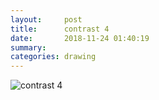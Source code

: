 ```yaml
---
layout:     post
title:      contrast 4
date:       2018-11-24 01:40:19
summary:    
categories: drawing
---
```

![contrast 4](/images/diary/contrast-4.png ".")
